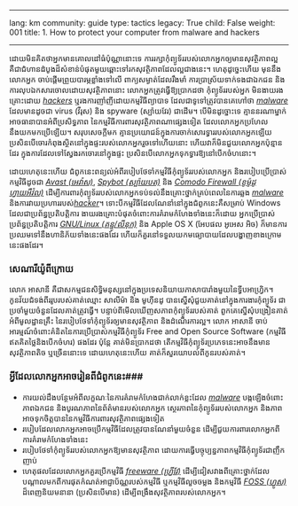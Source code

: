 

---

lang: km
community: guide
type: tactics
legacy: True
child: False
weight: 001
title: 1. How to protect your computer from malware and hackers

---

ដោយមិនគិតថាអ្នកមានគោលដៅធំប៉ុណ្ណានោះទេ  ការរក្សាកុំព្យូទ័ររបស់លោកអ្នកឲ្យមានសុវត្ថិភាពល្អ គឺជាជំហានដំបូងដ៏សំខាន់បំផុតមួយឆ្ពោះទៅរកសុវត្ថិភាពដែលល្អជាងនេះ។ ហេតុដូច្នេះហើយ មុននឹងលោកអ្នក ចាប់ផ្តើមព្រួយបារម្ភខ្លាំងទៅលើ ពាក្យសម្ងាត់ដែលរឹងមាំ ការប្រាស្រ័យទាក់ទងជាឯកជន និងការលុបឯកសារចោលដោយសុវត្ថិភាពនោះ លោកអ្នកត្រូវធ្វើឱ្យប្រាកដថា កុំព្យូទ័ររបស់អ្នក មិនងាយរងគ្រោះដោយ [*hackers*](/km/glossary#Hacker) ឬរងការញាំញីដោយកម្មវិធីព្យាបាទ ដែលជាទូទៅត្រូវបានគេហៅថា [*malware*](/km/glossary#Malware) ដែលមានដូចជា virus (វីរុស) និង spyware (ស្ប៉ាយវែរ) ជាដើម។ បើមិនដូច្នោះទេ គ្មាននរណាម្នាក់អាចធានាបានអំពីប្រសិទ្ធភាព នៃកម្មវិធីការពារសុវត្ថិភាពណាផ្សេងទៀត ដែលលោកអ្នកប្រហែលនឹងយកមកប្រើឡើយ។ សរុបសេចក្តីមក គ្មានប្រយោជន៍ក្នុងការចាក់សោរទ្វាររបស់លោកអ្នកឡើយ ប្រសិនបើចោរកំពុងស្ថិតនៅក្នុងផ្ទះរបស់លោកអ្នករួចទៅហើយនោះ ហើយវាក៏មិនជួយលោកអ្នកប៉ុន្មានដែរ ក្នុងការដែលទៅស្វែងរកចោរនៅក្នុងផ្ទះ ប្រសិនបើលោកអ្នកទុកទ្វារឱ្យនៅបើកចំហនោះ។

ដោយហេតុនេះហើយ ជំពូកនេះពន្យល់អំពីរបៀបថែទាំកម្មវិធីកុំព្យូទ័ររបស់លោកអ្នក និងរបៀបប្រើប្រាស់កម្មវិធីដូចជា [*Avast (អេវ៉ាស)*](/km/glossary#Avast), [*Spybot (ស្ប៉ាយបត)*](/km/glossary#Spybot) និង [*Comodo Firewall (ខូម៉ូដូហ្វាយអឺវ៉ល)*](/km/glossary#Comodo_Firewall) ដើម្បីការពារកុំព្យូទ័ររបស់លោកអ្នកទប់ទល់នឹងគ្រោះថ្នាក់គ្រប់ពេលនៃការឆ្លង [*malware*](/km/glossary#Malware) និងការវាយប្រហាររបស់[*hacker*](/km/glossary#Hacker)។ ទោះបីកម្មវិធីដែលណែនាំនៅក្នុងជំពូកនេះគឺសម្រាប់ Windows ដែលជាប្រព័ន្ធប្រតិបត្តិការ ងាយរងគ្រោះបំផុតចំពោះការគំរាមកំហែងទាំងនេះក៏ដោយ អ្នកប្រើប្រាស់ប្រព័ន្ធប្រតិបត្តិការ [*GNU/Linux (គន្នូ/លីនុក)*](/km/glossary#GNU_Linux) និង Apple OS X (អែបផល អូអេស អិច) ក៏មានការប្រឈមទៅនឹងហានិភ័យទាំងនេះផងដែរ ហើយក៏គួរនៅទទួលយកមធ្យោបាយដែលបង្ហាញខាងក្រោមនេះផងដែរ។

### សេណារីយ៉ូពីក្រោយ ###

<div class="background">
លោក អាសានី គឺជាសកម្មជនសិទ្ធិមនុស្សនៅក្នុងប្រទេសនិយាយភាសាបារាំងមួយនៃទ្វីបអាហ្វ្រិក។ កូនវ័យជំទង់ពីររូបរបស់គាត់ឈ្មោះ សាលីម៉ា និង មូហ៊ីនដូ បានស្នើសុំជួយគាត់នៅក្នុងការងារកុំព្យូទ័រ ជាប្រចាំមួយចំនួនដែលគាត់ត្រូវធ្វើ។ បន្ទាប់ពីមើលឃើញសភាពកុំព្យូទ័ររបស់គាត់ ពួកគេស្នើសុំបង្រៀនគាត់អំពីមូលដ្ឋានគ្រឹះ នៃរបៀបថែទាំកុំព្យូទ័រឲ្យមានសុវត្ថិភាព និងដំណើរការល្អ។ លោក អាសានី ចាប់អារម្មណ៍ចំពោះគំនិតនៃការប្រើប្រាស់កម្មវិធីកុំព្យូទ័រ Free and Open Source Software (កម្មវិធីឥតគិតថ្លៃនិងបើកចំហរ) ផងដែរ ប៉ុន្តែ គាត់មិនប្រាកដថា តើកម្មវិធីកុំព្យូទ័រប្រភេទនេះអាចនឹងមានសុវត្ថិភាពតិច ឬច្រើននោះទេ ដោយហេតុនេះហើយ គាត់ក៏សួរយោបល់ពីកូនរបស់គាត់។
</div>


### អ្វីដែលលោកអ្នកអាចរៀនពីជំពូកនេះ###
- ការយល់ដឹងបន្ថែមអំពីលក្ខណៈនៃការគំរាមកំហែងជាក់លាក់ខ្លះដែល [*malware*](/km/glossary#Malware) បង្កឡើងចំពោះភាពឯកជន និងបូរណភាពនៃព័ត៌មានរបស់លោកអ្នក ស្ថេរភាពនៃកុំព្យូទ័ររបស់លោកអ្នក និងភាពអាចទុកចិត្តបាននៃកម្មវិធីការពារសុវត្ថិភាពផ្សេងទៀត
- របៀបដែលលោកអ្នកអាចប្រើកម្មវិធីដែលត្រូវបានណែនាំមួយចំនួន ដើម្បីជួយការពារលោកអ្នកពីការគំរាមកំហែងទាំងនេះ
- របៀបថែទាំកុំព្យូទ័ររបស់លោកអ្នកឱ្យមានសុវត្ថិភាព ដោយការធ្វើបច្ចុប្បន្នភាពកម្មវិធីកុំព្យូទ័រជាញឹកញាប់
- ហេតុផលដែលលោកអ្នកគួរប្រើកម្មវិធី [*freeware (ហ្វ្រីវែ)*](/km/glossary#Freeware) ដើម្បីជៀសវាងពីគ្រោះថ្នាក់ដែលបណ្តាលមកពីការផុតកំណត់អាជ្ញាប័ណ្ណរបស់កម្មវិធី ឬកម្មវិធីលួចចម្លង  និងកម្មវិធី [*FOSS (ហ្វូស)*](/km/glossary#FOSS) ដ៏ពេញនិយមនានា (ប្រសិនបើមាន) ដើម្បីពង្រឹងសុវត្ថិភាពរបស់លោកអ្នក។

